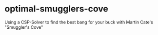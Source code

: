 # optimal-smugglers-cove
 Using a CSP-Solver to find the best bang for your buck with Martin Cate's "Smuggler's Cove"
